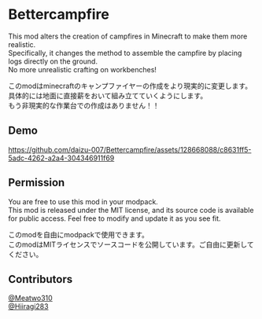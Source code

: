# Bettercampfire
  
This mod alters the creation of campfires in Minecraft to make them more realistic.   
Specifically, it changes the method to assemble the campfire by placing logs directly on the ground.  
No more unrealistic crafting on workbenches!  
  
このmodはminecraftのキャンプファイヤーの作成をより現実的に変更します。  
具体的には地面に直接薪をおいて組み立てていくようにします。  
もう非現実的な作業台での作成はありません！！  
  
## Demo  
https://github.com/daizu-007/Bettercampfire/assets/128668088/c8631ff5-5adc-4262-a2a4-304346911f69  
## Permission  
  
You are free to use this mod in your modpack.   
This mod is released under the MIT license, and its source code is available for public access. Feel free to modify and update it as you see fit.  
  
このmodを自由にmodpackで使用できます。  
このmodはMITライセンスでソースコードを公開しています。ご自由に更新してください。  
  
## Contributors  
[@Meatwo310](https://github.com/Meatwo310)  
[@Hiiragi283](https://github.com/hiiragi283)  
